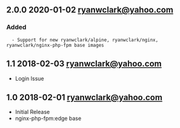 ## 2.0.0 2020-01-02 <ryanwclark@yahoo.com>

   ### Added
      - Support for new ryanwclark/alpine, ryanwclark/nginx, ryanwclark/nginx-php-fpm base images


## 1.1 2018-02-03 <ryanwclark@yahoo.com>

* Login Issue

## 1.0 2018-02-01 <ryanwclark@yahoo.com>

* Initial Release
* nginx-php-fpm:edge base

